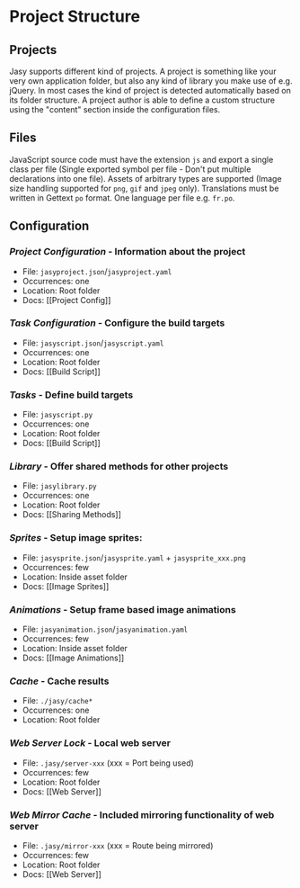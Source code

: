 # Project Structure

## Projects

Jasy supports different kind of projects. A project is something like your very own application folder, but also any kind of library you make use of e.g. jQuery. In most cases the kind of project is detected automatically based on its folder structure. A project author is able to define a custom structure using the "content" section inside the configuration files.


## Files

JavaScript source code must have the extension `js` and export a single class per file (Single exported symbol per file - Don't put multiple declarations into one file). Assets of arbitrary types are supported (Image size handling supported for `png`, `gif` and `jpeg` only). Translations must be written in Gettext `po` format. One language per file e.g. `fr.po`.


## Configuration

### *Project Configuration* - Information about the project
  
* File: `jasyproject.json`/`jasyproject.yaml`
* Occurrences: one
* Location: Root folder
* Docs: [[Project Config]]

### *Task Configuration* - Configure the build targets
  
* File: `jasyscript.json`/`jasyscript.yaml`
* Occurrences: one
* Location: Root folder
* Docs: [[Build Script]]

### *Tasks* - Define build targets

* File: `jasyscript.py`
* Occurrences: one
* Location: Root folder
* Docs: [[Build Script]]

### *Library* - Offer shared methods for other projects

* File: `jasylibrary.py`
* Occurrences: one
* Location: Root folder
* Docs: [[Sharing Methods]]

### *Sprites* - Setup image sprites: 

* File: `jasysprite.json`/`jasysprite.yaml` + `jasysprite_xxx.png`
* Occurrences: few
* Location: Inside asset folder
* Docs: [[Image Sprites]]

### *Animations* - Setup frame based image animations 

* File: `jasyanimation.json`/`jasyanimation.yaml`
* Occurrences: few
* Location: Inside asset folder
* Docs: [[Image Animations]]

### *Cache* - Cache results

* File: `./jasy/cache*`
* Occurrences: one
* Location: Root folder

### *Web Server Lock* - Local web server

* File: `.jasy/server-xxx` (xxx = Port being used)
* Occurrences: few
* Location: Root folder
* Docs: [[Web Server]]

### *Web Mirror Cache* - Included mirroring functionality of web server

* File: `.jasy/mirror-xxx` (xxx = Route being mirrored)
* Occurrences: few
* Location: Root folder
* Docs: [[Web Server]]